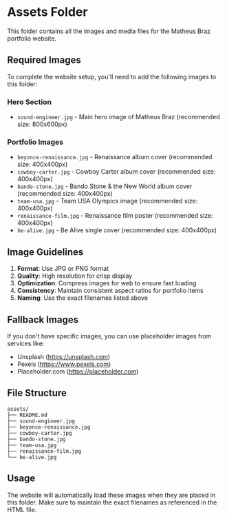 # Assets Folder

This folder contains all the images and media files for the Matheus Braz portfolio website.

## Required Images

To complete the website setup, you'll need to add the following images to this folder:

### Hero Section
- `sound-engineer.jpg` - Main hero image of Matheus Braz (recommended size: 800x600px)

### Portfolio Images
- `beyonce-renaissance.jpg` - Renaissance album cover (recommended size: 400x400px)
- `cowboy-carter.jpg` - Cowboy Carter album cover (recommended size: 400x400px)
- `bando-stone.jpg` - Bando Stone & the New World album cover (recommended size: 400x400px)
- `team-usa.jpg` - Team USA Olympics image (recommended size: 400x400px)
- `renaissance-film.jpg` - Renaissance film poster (recommended size: 400x400px)
- `be-alive.jpg` - Be Alive single cover (recommended size: 400x400px)

## Image Guidelines

1. **Format**: Use JPG or PNG format
2. **Quality**: High resolution for crisp display
3. **Optimization**: Compress images for web to ensure fast loading
4. **Consistency**: Maintain consistent aspect ratios for portfolio items
5. **Naming**: Use the exact filenames listed above

## Fallback Images

If you don't have specific images, you can use placeholder images from services like:
- Unsplash (https://unsplash.com)
- Pexels (https://www.pexels.com)
- Placeholder.com (https://placeholder.com)

## File Structure

```
assets/
├── README.md
├── sound-engineer.jpg
├── beyonce-renaissance.jpg
├── cowboy-carter.jpg
├── bando-stone.jpg
├── team-usa.jpg
├── renaissance-film.jpg
└── be-alive.jpg
```

## Usage

The website will automatically load these images when they are placed in this folder. Make sure to maintain the exact filenames as referenced in the HTML file.
